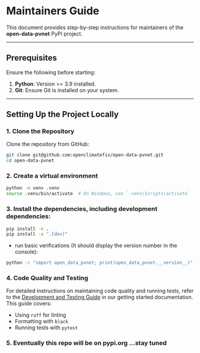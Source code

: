 # Maintainers Guide

This document provides step-by-step instructions for maintainers of the **open-data-pvnet** PyPI project.

---

## Prerequisites

Ensure the following before starting:

1. **Python**: Version >= 3.9 installed.
2. **Git**: Ensure Git is installed on your system.

---

## Setting Up the Project Locally

### 1. Clone the Repository

Clone the repository from GitHub:
```bash
git clone git@github.com:openclimatefix/open-data-pvnet.git
cd open-data-pvnet
```

### 2. Create a virtual environment

```bash
python -m venv .venv
source .venv/bin/activate  # On Windows, use `.venv\Scripts\activate`
```

### 3. Install the dependencies, including development dependencies:

```bash
pip install -e .
pip install -e ".[dev]"
```

- run basic verifications (It should display the version number in the console):

```bash
python -c "import open_data_pvnet; print(open_data_pvnet.__version__)"
```

### 4. Code Quality and Testing

For detailed instructions on maintaining code quality and running tests, refer to the [Development and Testing Guide](getting_started.md#development-and-testing-guide) in our getting started documentation. This guide covers:

- Using `ruff` for linting
- Formatting with `black`
- Running tests with `pytest`


### 5. Eventually this repo will be on pypi.org ...stay tuned

